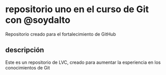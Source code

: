 # repositorio uno en el curso de Git con @soydalto
Repositorio creado para el fortalecimiento de GitHub
## descripción
Este es un repositorio de LVC, creado para aumentar la esperiencia en los conocimientos de Git
